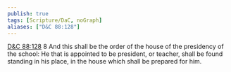 ```yaml
---
publish: true
tags: [Scripture/DaC, noGraph]
aliases: ["D&C 88:128"]
---
```

[D&C 88:128](https://churchofjesuschrist.org/study/scriptures/dc-testament/dc/88?lang=eng&id=p128#p128) 8 And this shall be the order of the house of the presidency of the school: He that is appointed to be president, or teacher, shall be found standing in his place, in the house which shall be prepared for him.
